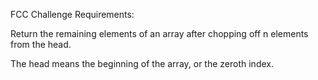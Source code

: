 FCC Challenge Requirements:

Return the remaining elements of an array after chopping off n elements from the head.

The head means the beginning of the array, or the zeroth index.